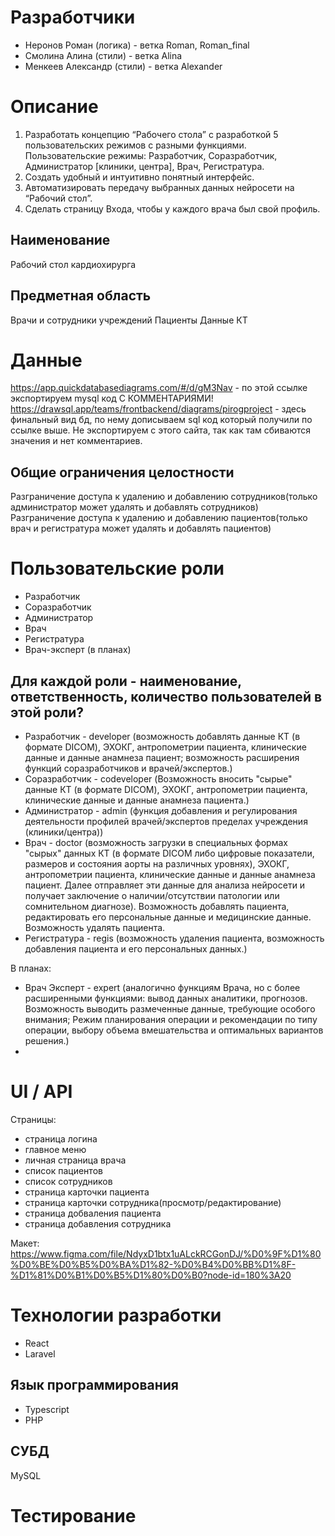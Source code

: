 # Разработчики
* Неронов Роман (логика) - ветка Roman, Roman_final
* Смолина Алина (стили) - ветка Alina
* Менкеев Александр (стили) - ветка Alexander
# Описание
1. Разработать концепцию “Рабочего стола” с разработкой 5 пользовательских режимов с разными функциями. Пользовательские режимы: Разработчик, Соразработчик, Администратор [клиники, центра], Врач, Регистратура.
2. Создать удобный и интуитивно понятный интерфейс.
3. Автоматизировать передачу выбранных данных нейросети на “Рабочий стол”.
4. Сделать страницу Входа, чтобы у каждого врача был свой профиль.
## Наименование
Рабочий стол кардиохирурга
## Предметная область
Врачи и сотрудники учреждений
Пациенты
Данные КТ
# Данные
https://app.quickdatabasediagrams.com/#/d/gM3Nav - по этой ссылке экспортируем mysql код С КОММЕНТАРИЯМИ!
https://drawsql.app/teams/frontbackend/diagrams/pirogproject - здесь финальный вид бд, по нему дописываем sql код который получили по ссылке выше. Не экспортируем с этого сайта, так как там сбиваются значения и нет комментариев.
## Общие ограничения целостности
Разграничение доступа к удалению и добавлению сотрудников(только администратор может удалять и добавлять сотрудников)
Разграничение доступа к удалению и добавлению пациентов(только врач и регистратура может удалять и добавлять пациентов)
# Пользовательские роли
* Разработчик
* Соразработчик
* Администратор
* Врач
* Регистратура
* Врач-эксперт (в планах)
## Для каждой роли - наименование, ответственность, количество пользователей в этой роли?
* Разработчик - developer (возможность добавлять данные КТ (в формате DICOM), ЭХОКГ, антропометрии пациента, клинические данные и данные анамнеза пациент; возможность расширения функций соразработчиков и врачей/экспертов.)
* Соразработчик - codeveloper (Возможность вносить "сырые" данные КТ (в формате DICOM), ЭХОКГ, антропометрии пациента, клинические данные и данные анамнеза пациента.)
* Администратор - admin (функция добавления и регулирования деятельности профилей врачей/экспертов пределах учреждения (клиники/центра))
* Врач - doctor (возможность загрузки в специальных формах  "сырых" данных КТ (в формате DICOM либо цифровые показатели, размеров и состояния аорты на различных уровнях), ЭХОКГ, антропометрии пациента, клинические данные и данные анамнеза пациент. Далее отправляет эти данные для анализа нейросети и получает заключение о наличии/отсутствии патологии или сомнительном диагнозе). Возможность добавлять пациента, редактировать его персональные данные и медицинские данные. Возможность удалять пациента.
* Регистратура - regis (возможность удаления пациента, возможность добавления пациента и его персональных данных.)

В планах:
* Врач Эксперт - expert (аналогично функциям Врача, но с более расширенными функциями: вывод данных аналитики, прогнозов. Возможность выводить размеченные данные, требующие особого внимания; Режим планирования операции и рекомендации по типу операции, выбору объема вмешательства и оптимальных вариантов решения.)
*

# UI / API
Страницы:
* страница логина
* главное меню
* личная страница врача
* список пациентов
* список сотрудников
* страница карточки пациента
* страница карточки сотрудника(просмотр/редактирование)
* страница добваления пациента
* страница добавления сотрудника

Макет: https://www.figma.com/file/NdyxD1btx1uALckRCGonDJ/%D0%9F%D1%80%D0%BE%D0%B5%D0%BA%D1%82-%D0%B4%D0%BB%D1%8F-%D1%81%D0%B1%D0%B5%D1%80%D0%B0?node-id=180%3A20
# Технологии разработки
* React
* Laravel
## Язык программирования
* Typescript
* PHP
## СУБД
MySQL
# Тестирование
